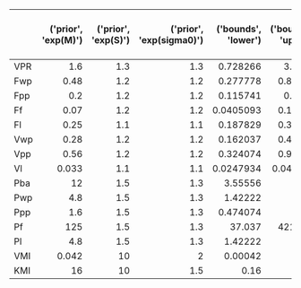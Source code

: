 |     |   ('prior', 'exp(M)') |   ('prior', 'exp(S)') |   ('prior', 'exp(sigma0)') |   ('bounds', 'lower') |   ('bounds', 'upper') |   ('posterior (1996)', 'exp(mu)') |   ('posterior (1996)', 'exp(sigma)') |   ('posterior (2006)', 'exp(mu)') |   ('posterior (2006)', 'exp(sigma)') |   ('posterior (2021)', 'exp(mu)') |   ('posterior (2021)', 'exp(sigma)') |   ('truncated posterior (2021)', 'exp(mu)') |   ('truncated posterior (2021)', 'exp(sigma)') |
|:----|----------------------:|----------------------:|---------------------------:|----------------------:|----------------------:|----------------------------------:|-------------------------------------:|----------------------------------:|-------------------------------------:|----------------------------------:|-------------------------------------:|--------------------------------------------:|-----------------------------------------------:|
| VPR |                 1.6   |                   1.3 |                        1.3 |             0.728266  |              3.5152   |                           1.19    |                                 1.13 |                           1.75    |                                 1.14 |                         1.83231   |                              1.55867 |                                   1.78425   |                                        1.40183 |
| Fwp |                 0.48  |                   1.2 |                        1.2 |             0.277778  |              0.82944  |                           0.637   |                                 1.06 |                           0.511   |                                 1.14 |                         0.453065  |                              1.28703 |                                   0.466932  |                                        1.18756 |
| Fpp |                 0.2   |                   1.2 |                        1.2 |             0.115741  |              0.3456   |                           0.129   |                                 1.11 |                           0.166   |                                 1.24 |                         0.179591  |                              1.43648 |                                   0.190028  |                                        1.27221 |
| Ff  |                 0.07  |                   1.2 |                        1.2 |             0.0405093 |              0.12096  |                           0.0488  |                                 1.12 |                           0.069   |                                 1.28 |                         0.0689469 |                              2.58733 |                                   0.0722971 |                                        1.34853 |
| Fl  |                 0.25  |                   1.1 |                        1.1 |             0.187829  |              0.33275  |                           0.179   |                                 1.11 |                           0.241   |                                 1.17 |                         0.232638  |                              1.33181 |                                   0.247806  |                                        1.15597 |
| Vwp |                 0.28  |                   1.2 |                        1.2 |             0.162037  |              0.48384  |                           0.196   |                                 1.09 |                           0.235   |                                 1.26 |                         0.224916  |                              1.35753 |                                   0.242342  |                                        1.25567 |
| Vpp |                 0.56  |                   1.2 |                        1.2 |             0.324074  |              0.96768  |                           0.641   |                                 1.03 |                           0.595   |                                 1.11 |                         0.562744  |                              1.17104 |                                   0.565486  |                                        1.13464 |
| Vl  |                 0.033 |                   1.1 |                        1.1 |             0.0247934 |              0.043923 |                           0.033   |                                 1.04 |                           0.033   |                                 1.14 |                         0.0327269 |                              1.18784 |                                   0.0327512 |                                        1.13644 |
| Pba |                12     |                   1.5 |                        1.3 |             3.55556   |             40.5      |                          16       |                                 1.11 |                          15.3     |                                 1.25 |                        11.7727    |                              1.2976  |                                  11.7878    |                                        1.28923 |
| Pwp |                 4.8   |                   1.5 |                        1.3 |             1.42222   |             16.2      |                           1.92    |                                 1.12 |                           2.33    |                                 1.4  |                         2.45744   |                              1.50938 |                                   2.6255    |                                        1.4279  |
| Ppp |                 1.6   |                   1.5 |                        1.3 |             0.474074  |              5.4      |                           2.9     |                                 1.15 |                           2.68    |                                 1.38 |                         2.0313    |                              3.29549 |                                   1.85092   |                                        1.90332 |
| Pf  |               125     |                   1.5 |                        1.3 |            37.037     |            421.875    |                          84.1     |                                 1.28 |                          85.3     |                                 1.59 |                        98.1358    |                              1.81065 |                                  98.4386    |                                        1.58904 |
| Pl  |                 4.8   |                   1.5 |                        1.3 |             1.42222   |             16.2      |                           3.08    |                                 1.12 |                           4.36    |                                 1.58 |                         4.2141    |                              1.65963 |                                   4.25408   |                                        1.57522 |
| VMI |                 0.042 |                  10   |                        2   |             0.00042   |              4.2      |                           0.00191 |                                 1.45 |                           0.00502 |                                 3.26 |                         0.0171614 |                              6.56518 |                                   0.0185761 |                                        5.73332 |
| KMI |                16     |                  10   |                        1.5 |             0.16      |           1600        |                           0.729   |                                 1.2  |                           5.4     |                                 4.32 |                        37.2982    |                              5.88202 |                                  34.87      |                                        5.45099 |